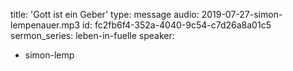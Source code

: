 title: 'Gott ist ein Geber'
type: message
audio: 2019-07-27-simon-lempenauer.mp3
id: fc2fb6f4-352a-4040-9c54-c7d26a8a01c5
sermon_series: leben-in-fuelle
speaker:
  - simon-lemp
